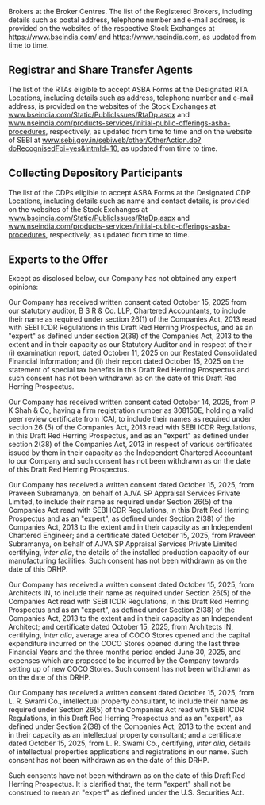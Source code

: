 Brokers at the Broker Centres. The list of the Registered Brokers, including details such as postal address, telephone number and e-mail address, is provided on the websites of the respective Stock Exchanges at https://www.bseindia.com/ and https://www.nseindia.com, as updated from time to time.

## Registrar and Share Transfer Agents

The list of the RTAs eligible to accept ASBA Forms at the Designated RTA Locations, including details such as address, telephone number and e-mail address, is provided on the websites of the Stock Exchanges at www.bseindia.com/Static/PublicIssues/RtaDp.aspx and www.nseindia.com/products-services/initial-public-offerings-asba-procedures, respectively, as updated from time to time and on the website of SEBI at www.sebi.gov.in/sebiweb/other/OtherAction.do?doRecognisedFpi=yes&intmId=10, as updated from time to time.

## Collecting Depository Participants

The list of the CDPs eligible to accept ASBA Forms at the Designated CDP Locations, including details such as name and contact details, is provided on the websites of the Stock Exchanges at www.bseindia.com/Static/PublicIssues/RtaDp.aspx and www.nseindia.com/products-services/initial-public-offerings-asba-procedures, respectively, as updated from time to time.

## Experts to the Offer

Except as disclosed below, our Company has not obtained any expert opinions:

Our Company has received written consent dated October 15, 2025 from our statutory auditor, B S R & Co. LLP, Chartered Accountants, to include their name as required under section 26(1) of the Companies Act, 2013 read with SEBI ICDR Regulations in this Draft Red Herring Prospectus, and as an "expert" as defined under section 2(38) of the Companies Act, 2013 to the extent and in their capacity as our Statutory Auditor and in respect of their (i) examination report, dated October 11, 2025 on our Restated Consolidated Financial Information; and (ii) their report dated October 15, 2025 on the statement of special tax benefits in this Draft Red Herring Prospectus and such consent has not been withdrawn as on the date of this Draft Red Herring Prospectus.

Our Company has received written consent dated October 14, 2025, from P K Shah & Co, having a firm registration number as 308150E, holding a valid peer review certificate from ICAI, to include their names as required under section 26 (5) of the Companies Act, 2013 read with SEBI ICDR Regulations, in this Draft Red Herring Prospectus, and as an "expert" as defined under section 2(38) of the Companies Act, 2013 in respect of various certificates issued by them in their capacity as the Independent Chartered Accountant to our Company and such consent has not been withdrawn as on the date of this Draft Red Herring Prospectus.

Our Company has received a written consent dated October 15, 2025, from Praveen Subramanya, on behalf of AJVA SP Appraisal Services Private Limited, to include their name as required under Section 26(5) of the Companies Act read with SEBI ICDR Regulations, in this Draft Red Herring Prospectus and as an "expert", as defined under Section 2(38) of the Companies Act, 2013 to the extent and in their capacity as an Independent Chartered Engineer; and a certificate dated October 15, 2025, from Praveen Subramanya, on behalf of AJVA SP Appraisal Services Private Limited certifying, *inter alia*, the details of the installed production capacity of our manufacturing facilities. Such consent has not been withdrawn as on the date of this DRHP.

Our Company has received a written consent dated October 15, 2025, from Architects IN, to include their name as required under Section 26(5) of the Companies Act read with SEBI ICDR Regulations, in this Draft Red Herring Prospectus and as an "expert", as defined under Section 2(38) of the Companies Act, 2013 to the extent and in their capacity as an Independent Architect; and certificate dated October 15, 2025, from Architects IN, certifying, *inter alia*, average area of COCO Stores opened and the capital expenditure incurred on the COCO Stores opened during the last three Financial Years and the three months period ended June 30, 2025, and expenses which are proposed to be incurred by the Company towards setting up of new COCO Stores. Such consent has not been withdrawn as on the date of this DRHP.

Our Company has received a written consent dated October 15, 2025, from L. R. Swami Co., intellectual property consultant, to include their name as required under Section 26(5) of the Companies Act read with SEBI ICDR Regulations, in this Draft Red Herring Prospectus and as an "expert", as defined under Section 2(38) of the Companies Act, 2013 to the extent and in their capacity as an intellectual property consultant; and a certificate dated October 15, 2025, from L. R. Swami Co., certifying, *inter alia*, details of intellectual properties applications and registrations in our name. Such consent has not been withdrawn as on the date of this DRHP.

Such consents have not been withdrawn as on the date of this Draft Red Herring Prospectus. It is clarified that, the term "expert" shall not be construed to mean an "expert" as defined under the U.S. Securities Act.
